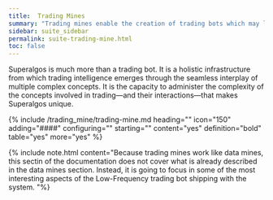 ```yaml
---
title:  Trading Mines
summary: "Trading mines enable the creation of trading bots which may leverage the Superalgos infrastructure to produce smarter trading features."
sidebar: suite_sidebar
permalink: suite-trading-mine.html
toc: false
---
```


Superalgos is much more than a trading bot. It is a holistic infrastructure from which trading intelligence emerges through the seamless interplay of multiple complex concepts. It is the capacity to administer the complexity of the concepts involved in trading&mdash;and their interactions&mdash;that makes Superalgos unique.

{% include /trading_mine/trading-mine.md heading="" icon="150" adding="####" configuring="" starting="" content="yes" definition="bold" table="yes" more="yes" %}

{% include note.html content="Because trading mines work like data mines, this sectin of the documentation does not cover what is already described in the data mines section. Instead, it is going to focus in some of the most interesting aspects of the Low-Frequency trading bot shipping with the system. "%}